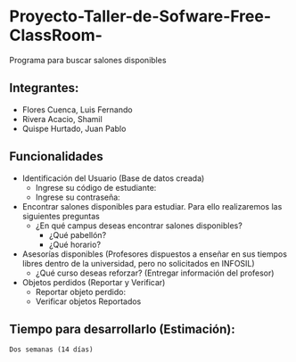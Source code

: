 # Proyecto-Taller-de-Sofware-Free-ClassRoom-

Programa para buscar salones disponibles

## Integrantes:
* Flores Cuenca, Luis Fernando
* Rivera Acacio, Shamil
* Quispe Hurtado, Juan Pablo

## Funcionalidades 

* Identificación del Usuario (Base de datos creada)
    * Ingrese su código de estudiante:
    * Ingrese su contraseña:
* Encontrar salones disponibles para estudiar. Para ello realizaremos las siguientes preguntas
    * ¿En qué campus deseas encontrar salones disponibles?
        * ¿Qué pabellón?
        * ¿Qué horario?
* Asesorías disponibles (Profesores dispuestos a enseñar en sus tiempos libres dentro de la universidad, pero no solicitados en INFOSIL)
    * ¿Qué curso deseas reforzar? (Entregar información del profesor)
* Objetos perdidos (Reportar y Verificar)
    * Reportar objeto perdido:
    * Verificar objetos Reportados

## Tiempo para desarrollarlo (Estimación):
    Dos semanas (14 días)     
